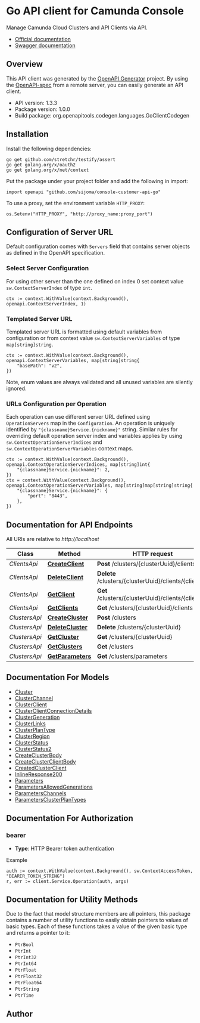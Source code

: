# Go API client for Camunda Console

Manage Camunda Cloud Clusters and API Clients via API.

* [Official documentation](https://docs.camunda.io/docs/apis-clients/console-api-reference/)
* [Swagger documentation](https://console.cloud.camunda.io/customer-api/openapi/docs/)


## Overview
This API client was generated by the [OpenAPI Generator](https://openapi-generator.tech) project.  By using the [OpenAPI-spec](https://www.openapis.org/) from a remote server, you can easily generate an API client.

- API version: 1.3.3
- Package version: 1.0.0
- Build package: org.openapitools.codegen.languages.GoClientCodegen

## Installation

Install the following dependencies:

```shell
go get github.com/stretchr/testify/assert
go get golang.org/x/oauth2
go get golang.org/x/net/context
```

Put the package under your project folder and add the following in import:

```golang
import openapi "github.com/sijoma/console-customer-api-go"
```

To use a proxy, set the environment variable `HTTP_PROXY`:

```golang
os.Setenv("HTTP_PROXY", "http://proxy_name:proxy_port")
```

## Configuration of Server URL

Default configuration comes with `Servers` field that contains server objects as defined in the OpenAPI specification.

### Select Server Configuration

For using other server than the one defined on index 0 set context value `sw.ContextServerIndex` of type `int`.

```golang
ctx := context.WithValue(context.Background(), openapi.ContextServerIndex, 1)
```

### Templated Server URL

Templated server URL is formatted using default variables from configuration or from context value `sw.ContextServerVariables` of type `map[string]string`.

```golang
ctx := context.WithValue(context.Background(), openapi.ContextServerVariables, map[string]string{
	"basePath": "v2",
})
```

Note, enum values are always validated and all unused variables are silently ignored.

### URLs Configuration per Operation

Each operation can use different server URL defined using `OperationServers` map in the `Configuration`.
An operation is uniquely identified by `"{classname}Service.{nickname}"` string.
Similar rules for overriding default operation server index and variables applies by using `sw.ContextOperationServerIndices` and `sw.ContextOperationServerVariables` context maps.

```
ctx := context.WithValue(context.Background(), openapi.ContextOperationServerIndices, map[string]int{
	"{classname}Service.{nickname}": 2,
})
ctx = context.WithValue(context.Background(), openapi.ContextOperationServerVariables, map[string]map[string]string{
	"{classname}Service.{nickname}": {
		"port": "8443",
	},
})
```

## Documentation for API Endpoints

All URIs are relative to *http://localhost*

Class | Method | HTTP request | Description
------------ | ------------- | ------------- | -------------
*ClientsApi* | [**CreateClient**](docs/ClientsApi.md#createclient) | **Post** /clusters/{clusterUuid}/clients | 
*ClientsApi* | [**DeleteClient**](docs/ClientsApi.md#deleteclient) | **Delete** /clusters/{clusterUuid}/clients/{clientId} | 
*ClientsApi* | [**GetClient**](docs/ClientsApi.md#getclient) | **Get** /clusters/{clusterUuid}/clients/{clientId} | 
*ClientsApi* | [**GetClients**](docs/ClientsApi.md#getclients) | **Get** /clusters/{clusterUuid}/clients | 
*ClustersApi* | [**CreateCluster**](docs/ClustersApi.md#createcluster) | **Post** /clusters | 
*ClustersApi* | [**DeleteCluster**](docs/ClustersApi.md#deletecluster) | **Delete** /clusters/{clusterUuid} | 
*ClustersApi* | [**GetCluster**](docs/ClustersApi.md#getcluster) | **Get** /clusters/{clusterUuid} | 
*ClustersApi* | [**GetClusters**](docs/ClustersApi.md#getclusters) | **Get** /clusters | 
*ClustersApi* | [**GetParameters**](docs/ClustersApi.md#getparameters) | **Get** /clusters/parameters | 


## Documentation For Models

 - [Cluster](docs/Cluster.md)
 - [ClusterChannel](docs/ClusterChannel.md)
 - [ClusterClient](docs/ClusterClient.md)
 - [ClusterClientConnectionDetails](docs/ClusterClientConnectionDetails.md)
 - [ClusterGeneration](docs/ClusterGeneration.md)
 - [ClusterLinks](docs/ClusterLinks.md)
 - [ClusterPlanType](docs/ClusterPlanType.md)
 - [ClusterRegion](docs/ClusterRegion.md)
 - [ClusterStatus](docs/ClusterStatus.md)
 - [ClusterStatus2](docs/ClusterStatus2.md)
 - [CreateClusterBody](docs/CreateClusterBody.md)
 - [CreateClusterClientBody](docs/CreateClusterClientBody.md)
 - [CreatedClusterClient](docs/CreatedClusterClient.md)
 - [InlineResponse200](docs/InlineResponse200.md)
 - [Parameters](docs/Parameters.md)
 - [ParametersAllowedGenerations](docs/ParametersAllowedGenerations.md)
 - [ParametersChannels](docs/ParametersChannels.md)
 - [ParametersClusterPlanTypes](docs/ParametersClusterPlanTypes.md)


## Documentation For Authorization



### bearer

- **Type**: HTTP Bearer token authentication

Example

```golang
auth := context.WithValue(context.Background(), sw.ContextAccessToken, "BEARER_TOKEN_STRING")
r, err := client.Service.Operation(auth, args)
```


## Documentation for Utility Methods

Due to the fact that model structure members are all pointers, this package contains
a number of utility functions to easily obtain pointers to values of basic types.
Each of these functions takes a value of the given basic type and returns a pointer to it:

* `PtrBool`
* `PtrInt`
* `PtrInt32`
* `PtrInt64`
* `PtrFloat`
* `PtrFloat32`
* `PtrFloat64`
* `PtrString`
* `PtrTime`

## Author




